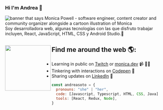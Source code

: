 ### Hi I'm Andrea 👋
<img src="https://user-images.githubusercontent.com/68967379/167231448-5d555478-5547-4d7f-b2df-137dfa56cd51.png" alt="banner that says Monica Powell - software engineer, content creator and community organizer alongside a cartoon illustration of Monica">
Soy desarrolladora web, algunas tecnologías con las que disfruto trabajar incluyen, React, JavaScript, HTML, CSS y Android Studio.🌟</a> <a href="https://www.reactrobins.com/"></a>


## Find me around the web 🌎: <a href="https://github.com/sponsors/M0nica"><img align="left" width="150" height="150" src="https://user-images.githubusercontent.com/68967379/167231113-e1e7a2f2-cf76-4f32-b711-e5e1fafec170.png?raw=true"></a>
- Learning in public on <a href="https://www.twitch.tv/blacktechdiva">Twitch</a> or <a href="https://www.monica.dev">monica.dev</a> 📹 ✍🏾
- Tinkering with interactions on <a href="https://codepen.io/m0nica"> Codepen</a> 🏓
- Sharing updates on <a href="https://www.linkedin.com/in/monicampowell/">LinkedIn</a> 💼
```javascript
const andreasoto = {
  pronouns: "she" | "her",
  code: [Javascript, Typescript, HTML, CSS, Java],
  tools: [React, Redux, Node],
}
```
<!--
**AndreaSotoDelgado/AndreaSotoDelgado** is a ✨ _special_ ✨ repository because its `README.md` (this file) appears on your GitHub profile.

Here are some ideas to get you started:

- 🔭 I’m currently working on ...
- 🌱 I’m currently learning ...
- 👯 I’m looking to collaborate on ...
- 🤔 I’m looking for help with ...
- 💬 Ask me about ...
- 📫 How to reach me: ...
- 😄 Pronouns: ...
- ⚡ Fun fact: ...
-->
